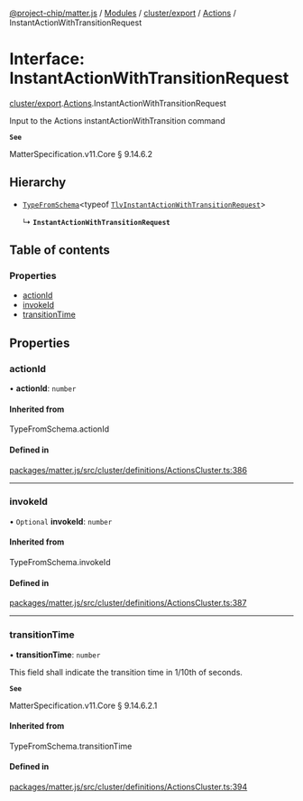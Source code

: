 [@project-chip/matter.js](../README.md) / [Modules](../modules.md) / [cluster/export](../modules/cluster_export.md) / [Actions](../modules/cluster_export.Actions.md) / InstantActionWithTransitionRequest

# Interface: InstantActionWithTransitionRequest

[cluster/export](../modules/cluster_export.md).[Actions](../modules/cluster_export.Actions.md).InstantActionWithTransitionRequest

Input to the Actions instantActionWithTransition command

**`See`**

MatterSpecification.v11.Core § 9.14.6.2

## Hierarchy

- [`TypeFromSchema`](../modules/tlv_export.md#typefromschema)\<typeof [`TlvInstantActionWithTransitionRequest`](../modules/cluster_export.Actions.md#tlvinstantactionwithtransitionrequest)\>

  ↳ **`InstantActionWithTransitionRequest`**

## Table of contents

### Properties

- [actionId](cluster_export.Actions.InstantActionWithTransitionRequest.md#actionid)
- [invokeId](cluster_export.Actions.InstantActionWithTransitionRequest.md#invokeid)
- [transitionTime](cluster_export.Actions.InstantActionWithTransitionRequest.md#transitiontime)

## Properties

### actionId

• **actionId**: `number`

#### Inherited from

TypeFromSchema.actionId

#### Defined in

[packages/matter.js/src/cluster/definitions/ActionsCluster.ts:386](https://github.com/project-chip/matter.js/blob/5f71eedebdb9fa54338bde320c311bb359b7455d/packages/matter.js/src/cluster/definitions/ActionsCluster.ts#L386)

___

### invokeId

• `Optional` **invokeId**: `number`

#### Inherited from

TypeFromSchema.invokeId

#### Defined in

[packages/matter.js/src/cluster/definitions/ActionsCluster.ts:387](https://github.com/project-chip/matter.js/blob/5f71eedebdb9fa54338bde320c311bb359b7455d/packages/matter.js/src/cluster/definitions/ActionsCluster.ts#L387)

___

### transitionTime

• **transitionTime**: `number`

This field shall indicate the transition time in 1/10th of seconds.

**`See`**

MatterSpecification.v11.Core § 9.14.6.2.1

#### Inherited from

TypeFromSchema.transitionTime

#### Defined in

[packages/matter.js/src/cluster/definitions/ActionsCluster.ts:394](https://github.com/project-chip/matter.js/blob/5f71eedebdb9fa54338bde320c311bb359b7455d/packages/matter.js/src/cluster/definitions/ActionsCluster.ts#L394)
